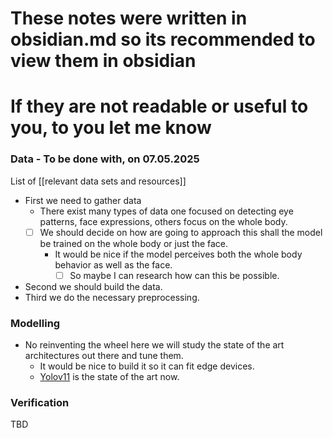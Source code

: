 # These notes were written in obsidian.md so its recommended to view them in obsidian
# If they are not readable or useful to you, to you let me know
### Data - To be done with, on 07.05.2025
List of [[relevant data sets and resources]]
- First we need to gather data
	- There exist many types of data one focused on detecting eye patterns, face expressions, others focus on the whole body.
	- [ ] We should decide on how are going to approach this shall the model be trained on the whole body or just the face.
		- It would be nice if the model perceives both the whole body behavior as well as the face.
			- [ ] So maybe I can research how can this be possible.
- Second we should build the data.
- Third we do the necessary preprocessing.
### Modelling
- No reinventing the wheel here we will study the state of the art architectures out there and tune them.
	- It would be nice to build it so it can fit edge devices.
	- [Yolov11](https://medium.com/@nikhil-rao-20/yolov11-explained-next-level-object-detection-with-enhanced-speed-and-accuracy-2dbe2d376f71) is the state of the art now.
### Verification
TBD